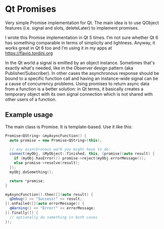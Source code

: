# Qt Promises

Very simple Promise implementation for Qt. The main idea is to use QObject features (i.e. signal and slots, deleteLater) to implement promises.

I wrote this Promise implementation in Qt 5 times. I'm not sure whether Qt 6 has something comparable in terms of simplicity and lightness. Anyway, it works great in Qt 6 too and I'm using it in my apps at https://flavio.tordini.org

In the Qt world a signal is emitted by an object instance. Sometimes that's exactly what's needed, like in the Observer design pattern (aka Publisher/Subscriber). In other cases the asynchronous response should be bound to a specific function call and having an instance-wide signal can be a cause of concurrency problems. Using promises to return async data from a function is a better solution: in Qt terms, it basically creates a temporary object with its own signal connection which is not shared with other users of a function.

## Example usage

The main class is Promise. It is template-based. Use it like this:

```c++
Promise<QString> &myAsyncFunction() {
  auto promise = new Promise<QString>(this);

  // any asynchronous work you might have to do:
  connect(myObj, &MyObject::finished, this, [promise](auto result) {
    if (myObj.hasError()) promise->reject(myObj.errorMessage());
    else promise->resolve(result);
  });
  myObj.doSomething();

  return *promise;
}

myAsyncFunction().then([](auto result) {
  qDebug() << "Success!" << result;
}).onFailed([](auto errorMessage)) {
  qWarning() << "Error!" << errorMessage;
}).finally([] {
  // optionally do something in both cases
});
```
